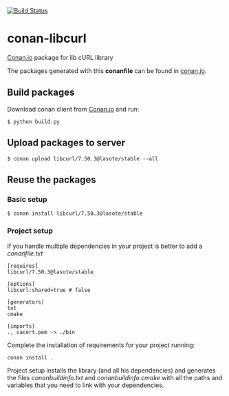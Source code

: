 [![Build Status](https://travis-ci.org/lasote/conan-libcurl.svg)](https://travis-ci.org/lasote/conan-libcurl)


# conan-libcurl

[Conan.io](https://conan.io) package for lib cURL library

The packages generated with this **conanfile** can be found in [conan.io](https://conan.io/source/libcurl/7.50.3/lasote/stable).

## Build packages

Download conan client from [Conan.io](https://conan.io) and run:

    $ python build.py

## Upload packages to server

    $ conan upload libcurl/7.50.3@lasote/stable --all
    
## Reuse the packages

### Basic setup

    $ conan install libcurl/7.50.3@lasote/stable
    
### Project setup

If you handle multiple dependencies in your project is better to add a *conanfile.txt*
    
    [requires]
    libcurl/7.50.3@lasote/stable

    [options]
    libcurl:shared=true # false
    
    [generators]
    txt
    cmake

    [imports]
    ., cacert.pem -> ./bin

Complete the installation of requirements for your project running:</small></span>

    conan install . 

Project setup installs the library (and all his dependencies) and generates the files *conanbuildinfo.txt* and *conanbuildinfo.cmake* with all the paths and variables that you need to link with your dependencies.


